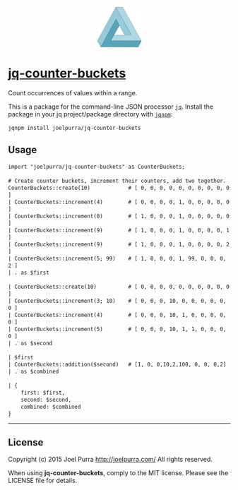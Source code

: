<p align="center">
  <a href="https://github.com/joelpurra/jqnpm"><img src="https://raw.githubusercontent.com/joelpurra/jqnpm/master/resources/logotype/penrose-triangle.svg?sanitize=true" alt="jqnpm logotype, a Penrose triangle" width="100" border="0" /></a>
</p>

# [jq-counter-buckets](https://github.com/joelpurra/jq-counter-buckets)

Count occurrences of values within a range.

This is a package for the command-line JSON processor [`jq`](https://stedolan.github.io/jq/). Install the package in your jq project/package directory with [`jqnpm`](https://github.com/joelpurra/jqnpm):

```bash
jqnpm install joelpurra/jq-counter-buckets
```



## Usage


```jq
import "joelpurra/jq-counter-buckets" as CounterBuckets;

# Create counter buckets, increment their counters, add two together.
CounterBuckets::create(10)            # [ 0, 0, 0, 0, 0, 0, 0, 0, 0, 0 ]
| CounterBuckets::increment(4)        # [ 0, 0, 0, 0, 1, 0, 0, 0, 0, 0 ]
| CounterBuckets::increment(0)        # [ 1, 0, 0, 0, 1, 0, 0, 0, 0, 0 ]
| CounterBuckets::increment(9)        # [ 1, 0, 0, 0, 1, 0, 0, 0, 0, 1 ]
| CounterBuckets::increment(9)        # [ 1, 0, 0, 0, 1, 0, 0, 0, 0, 2 ]
| CounterBuckets::increment(5; 99)    # [ 1, 0, 0, 0, 1, 99, 0, 0, 0, 2 ]
| . as $first

| CounterBuckets::create(10)          # [ 0, 0, 0, 0, 0, 0, 0, 0, 0, 0 ]
| CounterBuckets::increment(3; 10)    # [ 0, 0, 0, 10, 0, 0, 0, 0, 0, 0 ]
| CounterBuckets::increment(4)        # [ 0, 0, 0, 10, 1, 0, 0, 0, 0, 0 ]
| CounterBuckets::increment(5)        # [ 0, 0, 0, 10, 1, 1, 0, 0, 0, 0 ]
| . as $second

| $first
| CounterBuckets::addition($second)   # [1, 0, 0,10,2,100, 0, 0, 0,2]
| . as $combined

| {
	first: $first,
	second: $second,
	combined: $combined
}
```



---

## License
Copyright (c) 2015 Joel Purra <http://joelpurra.com/>
All rights reserved.

When using **jq-counter-buckets**, comply to the MIT license. Please see the LICENSE file for details.
